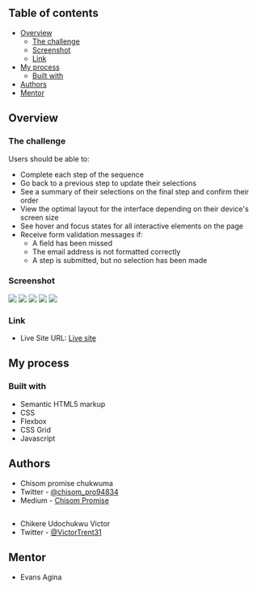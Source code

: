 ## Table of contents

- [Overview](#overview)
  - [The challenge](#the-challenge)
  - [Screenshot](#screenshot)
  - [Link](#link)
- [My process](#my-process)
  - [Built with](#built-with)
- [Authors](#authors)
- [Mentor](#mentor)

## Overview

### The challenge

Users should be able to:

- Complete each step of the sequence
- Go back to a previous step to update their selections
- See a summary of their selections on the final step and confirm their order
- View the optimal layout for the interface depending on their device's screen size
- See hover and focus states for all interactive elements on the page
- Receive form validation messages if:
  - A field has been missed
  - The email address is not formatted correctly
  - A step is submitted, but no selection has been made

### Screenshot

![](./public/Screenshot%202024-01-01%20at%208.38.50%E2%80%AFPM.png)
![](./public/Screenshot%202024-01-01%20at%208.39.12%E2%80%AFPM.png)
![](./public/Screenshot%202024-01-01%20at%208.39.24%E2%80%AFPM.png)
![](./public/Screenshot%202024-01-01%20at%208.39.31%E2%80%AFPM.png)
![](./public/Screenshot%202024-01-01%20at%208.39.37%E2%80%AFPM.png)

### Link

- Live Site URL: [Live site](https://kaleidoscopic-malabi-380839.netlify.app/)

## My process

### Built with

- Semantic HTML5 markup
- CSS
- Flexbox
- CSS Grid
- Javascript

## Authors

- Chisom promise chukwuma
- Twitter - [@chisom_pro94834](https://x.com/chisom_pro94834?s=21&t=bWk1oqTGCaebrfKnh9Z-eA)
- Medium - [Chisom Promise](https://medium.com/@sommypromise5400)

##

- Chikere Udochukwu Victor
- Twitter - [@VictorTrent31](https://x.com/victortrent31?s=21&t=bWk1oqTGCaebrfKnh9Z-eA)

## Mentor

- Evans Agina
